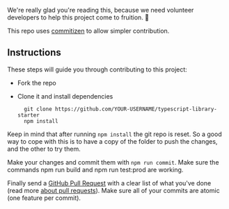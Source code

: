 We're really glad you're reading this, because we need volunteer developers to help this project come to fruition. 👏

This repo uses [commitizen](https://github.com/commitizen/cz-cli#commitizen-for-contributors) to allow simpler contribution.

## Instructions

These steps will guide you through contributing to this project:

- Fork the repo
- Clone it and install dependencies

		git clone https://github.com/YOUR-USERNAME/typescript-library-starter
		npm install

Keep in mind that after running `npm install` the git repo is reset. So a good way to cope with this is to have a copy of the folder to push the changes, and the other to try them.

Make your changes and commit them with `npm run commit`. Make sure the commands npm run build and npm run test:prod are working.

Finally send a [GitHub Pull Request](https://github.com/jsdevtom/truegin/compare?expand=1) with a clear list of what you've done (read more [about pull requests](https://help.github.com/articles/about-pull-requests/)). Make sure all of your commits are atomic (one feature per commit).
